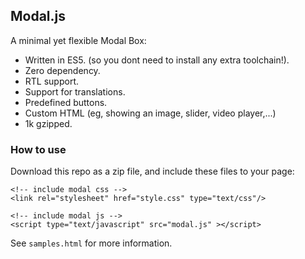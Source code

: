 ## Modal.js

A minimal yet flexible Modal Box:

- Written in ES5. (so you dont need to install any extra toolchain!).
- Zero dependency.
- RTL support.
- Support for translations.
- Predefined buttons.
- Custom HTML (eg, showing an image, slider, video player,...)
- 1k gzipped.

### How to use

Download this repo as a zip file, and include these files to your page:

```
<!-- include modal css -->
<link rel="stylesheet" href="style.css" type="text/css"/>

<!-- include modal js -->
<script type="text/javascript" src="modal.js" ></script>
```

See `samples.html` for more information.

